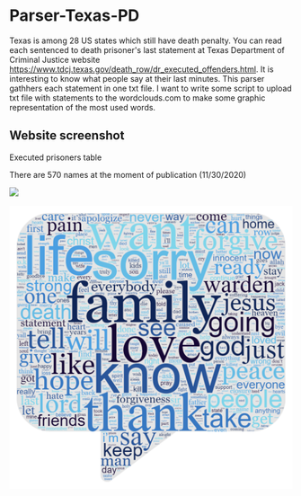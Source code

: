 # Parser-Texas-PD
Texas is among 28 US states which still have death penalty. You can read each sentenced to death prisoner's last statement at Texas Department of Criminal Justice website https://www.tdcj.texas.gov/death_row/dr_executed_offenders.html.
It is interesting to know what people say at their last minutes.
This parser gathhers each statement in one txt file.
I want to write some script to upload txt file with statements to the wordclouds.com to make some graphic representation of the most 
used words.

## Website screenshot
Executed prisoners table

There are 570 names at the moment of publication (11/30/2020)

![](TPD.JPG)

![](wordcloud_result.png)
